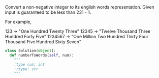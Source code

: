 
Convert a non-negative integer to its english words representation. Given input is guaranteed to be less than 231 - 1.


For example,

123 -> "One Hundred Twenty Three"
12345 -> "Twelve Thousand Three Hundred Forty Five"
1234567 -> "One Million Two Hundred Thirty Four Thousand Five Hundred Sixty Seven"


```python
class Solution(object):
  def numberToWords(self, num):
    """
    :type num: int
    :rtype: str
    """
```
